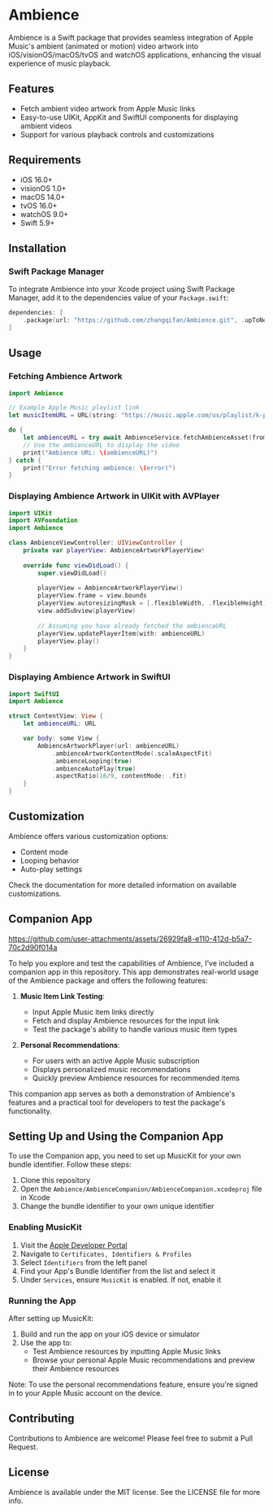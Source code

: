 # Ambience

Ambience is a Swift package that provides seamless integration of Apple Music's ambient (animated or motion) video artwork into iOS/visionOS/macOS/tvOS and watchOS applications, enhancing the visual experience of music playback.

## Features

- Fetch ambient video artwork from Apple Music links
- Easy-to-use UIKit, AppKit and SwiftUI components for displaying ambient videos
- Support for various playback controls and customizations

## Requirements

- iOS 16.0+
- visionOS 1.0+
- macOS 14.0+
- tvOS 16.0+
- watchOS 9.0+
- Swift 5.9+

## Installation

### Swift Package Manager

To integrate Ambience into your Xcode project using Swift Package Manager, add it to the dependencies value of your `Package.swift`:

```swift
dependencies: [
    .package(url: "https://github.com/zhangqifan/Ambience.git", .upToNextMajor(from: "1.1.1"))
]
```

## Usage

### Fetching Ambience Artwork

```swift
import Ambience

// Example Apple Music playlist link
let musicItemURL = URL(string: "https://music.apple.com/us/playlist/k-pop-rewind/pl.fa1e4b518c7244a086390d49aeb65d1e")!

do {
    let ambienceURL = try await AmbienceService.fetchAmbienceAsset(from: musicItemURL)
    // Use the ambienceURL to display the video
    print("Ambience URL: \(ambienceURL)")
} catch {
    print("Error fetching ambience: \(error)")
}
```

### Displaying Ambience Artwork in UIKit with AVPlayer

```swift
import UIKit
import AVFoundation
import Ambience

class AmbienceViewController: UIViewController {
    private var playerView: AmbienceArtworkPlayerView!
    
    override func viewDidLoad() {
        super.viewDidLoad()
        
        playerView = AmbienceArtworkPlayerView()
        playerView.frame = view.bounds
        playerView.autoresizingMask = [.flexibleWidth, .flexibleHeight]
        view.addSubview(playerView)
        
        // Assuming you have already fetched the ambienceURL
        playerView.updatePlayerItem(with: ambienceURL)
        playerView.play()
    }
}
```

### Displaying Ambience Artwork in SwiftUI

```swift
import SwiftUI
import Ambience

struct ContentView: View {
    let ambienceURL: URL

    var body: some View {
        AmbienceArtworkPlayer(url: ambienceURL)
            .ambienceArtworkContentMode(.scaleAspectFit)
            .ambienceLooping(true)
            .ambienceAutoPlay(true)
            .aspectRatio(16/9, contentMode: .fit)
    }
}
```

## Customization

Ambience offers various customization options:
- Content mode
- Looping behavior
- Auto-play settings
  
Check the documentation for more detailed information on available customizations.

## Companion App

https://github.com/user-attachments/assets/26929fa8-e110-412d-b5a7-70c2d90f014a

To help you explore and test the capabilities of Ambience, I've included a companion app in this repository. This app demonstrates real-world usage of the Ambience package and offers the following features:

1. **Music Item Link Testing**: 
   - Input Apple Music item links directly
   - Fetch and display Ambience resources for the input link
   - Test the package's ability to handle various music item types

2. **Personal Recommendations**:
   - For users with an active Apple Music subscription
   - Displays personalized music recommendations
   - Quickly preview Ambience resources for recommended items

This companion app serves as both a demonstration of Ambience's features and a practical tool for developers to test the package's functionality.

## Setting Up and Using the Companion App

To use the Companion app, you need to set up MusicKit for your own bundle identifier. Follow these steps:

1. Clone this repository
2. Open the `Ambience/AmbienceCompanion/AmbienceCompanion.xcodeproj` file in Xcode
3. Change the bundle identifier to your own unique identifier

### Enabling MusicKit

1. Visit the [Apple Developer Portal](https://developer.apple.com)
2. Navigate to `Certificates, Identifiers & Profiles`
3. Select `Identifiers` from the left panel
4. Find your App's Bundle Identifier from the list and select it
5. Under `Services`, ensure `MusicKit` is enabled. If not, enable it

### Running the App

After setting up MusicKit:

1. Build and run the app on your iOS device or simulator
2. Use the app to:
   - Test Ambience resources by inputting Apple Music links
   - Browse your personal Apple Music recommendations and preview their Ambience resources

Note: To use the personal recommendations feature, ensure you're signed in to your Apple Music account on the device.

## Contributing

Contributions to Ambience are welcome! Please feel free to submit a Pull Request.

## License

Ambience is available under the MIT license. See the LICENSE file for more info.
